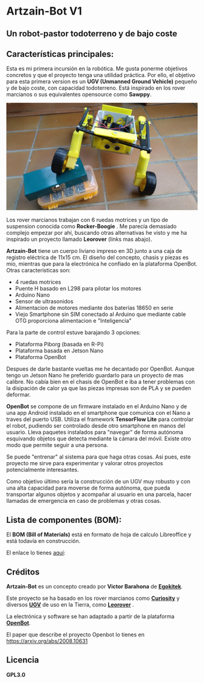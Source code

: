 # Artzain-Bot V1

## Un robot-pastor todoterreno y de bajo coste

## Características principales:

Esta es mi primera incursión en la robótica. Me gusta ponerme objetivos concretos y que el proyecto tenga una utilidad práctica. Por ello, el objetivo para esta primera version es un **UGV (Unmanned Ground Vehicle)** pequeño y de bajo coste, con capacidad todoterreno. Está inspirado en los rover marcianos o sus equivalentes opensource como **Sawppy**.

![ArtzainBot en construcción](ArtzainBot_en_construccion.jpg)

Los rover marcianos trabajan con 6 ruedas motrices y un tipo de suspension conocida como **Rocker-Boogie** . Me parecía demasiado complejo empezar por ahí, buscando otras alternativas he visto y me ha inspirado un proyecto llamado **Leorover** (links mas abajo).

**Artzain-Bot** tiene un cuerpo liviano impreso en 3D junto a una caja de registro eléctrica de 11x15 cm. El diseño del concepto, chasis y piezas es mío, mientras que para la electrónica he confiado en la plataforma OpenBot. Otras caracteristicas son:

- 4 ruedas motrices
- Puente H basado en L298 para pilotar los motores
- Arduino Nano
- Sensor de ultrasonidos
- Alimentacion de motores mediante dos baterías 18650 en serie
- Viejo Smartphone sin SIM conectado al Arduino que mediante cable OTG proporciona alimentacion e "Inteligencia"

Para la parte de control estuve barajando 3 opciones:
- Plataforma Piborg (basada en R-Pi)
- Plataforma basada en Jetson Nano
- Plataforma OpenBot

Despues de darle bastante vueltas me he decantado por OpenBot. Aunque tengo un Jetson Nano he preferido guardarlo para un proyecto de mas calibre. No cabía bien en el chasis de OpenBot e iba a tener problemas con la disipación de calor ya que las piezas impresas son de PLA y se pueden deformar.

**OpenBot** se compone de un firmware instalado en el Arduino Nano y de una app Android instalado en el smartphone que comunica con el Nano a traves del puerto USB. Utiliza el framework **TensorFlow Lite** para controlar el robot, pudiendo ser controlado desde otro smartphone en manos del usuario. Lleva paquetes instalados para "navegar" de forma autónoma esquivando objetos que detecta mediante la cámara del móvil. Existe otro modo que permite seguir a una persona.

Se puede "entrenar" al sistema para que haga otras cosas. Asi pues, este proyecto me sirve para experimentar y valorar otros proyectos potencialmente interesantes.

Como objetivo último sería la construcción de un UGV muy robusto y con una alta capacidad para moverse de forma autónoma, que pueda transportar algunos objetos y acompañar al usuario en una parcela, hacer llamadas de emergencia en caso de problemas y otras cosas.

## Lista de componentes (BOM):

El **BOM (Bill of Materials)** está en formato de hoja de calculo Libreoffice y está todavía en construcción.

El enlace lo tienes [aquí](BOM.xlsx):


## Créditos

**Artzain-Bot** es un concepto creado por **Victor Barahona** de **[Egokitek](https://www.egokitek.com/)**.

Este proyecto se ha basado en los rover marcianos como **[Curiosity](https://es.wikipedia.org/wiki/Curiosity)** y diversos **[UGV](https://es.wikipedia.org/wiki/Veh%C3%ADculo_terrestre_no_tripulado)** de uso en la Tierra, como **[Leorover](https://www.leorover.tech/)** .

La electrónica y software se han adaptado a partir de la plataforma **[OpenBot](https://github.com/intel-isl/OpenBot)**.

El paper que describe el proyecto Openbot lo tienes en https://arxiv.org/abs/2008.10631


## Licencia

**GPL3.0**


